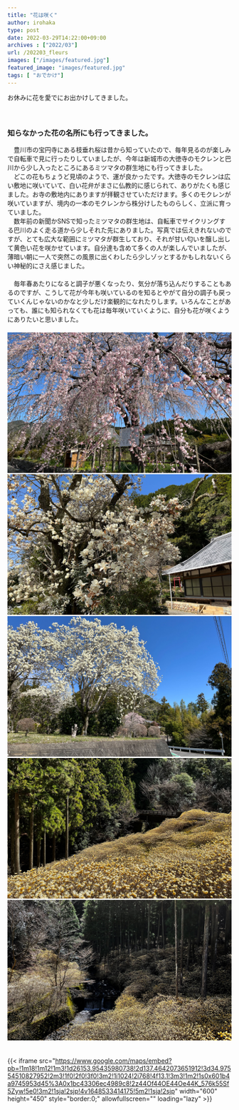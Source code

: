 ```yaml
---
title: "花は咲く"
author: irohaka
type: post
date: 2022-03-29T14:22:00+09:00
archives : ["2022/03"]
url: /202203_fleurs
images: ["/images/featured.jpg"]
featured_image: "images/featured.jpg"
tags: [ "おでかけ"]
---
```


お休みに花を愛でにお出かけしてきました。  
<!--more-->
　  

### 知らなかった花の名所にも行ってきました。
　豊川市の宝円寺にある枝垂れ桜は昔から知っていたので、毎年見るのが楽しみで自転車で見に行ったりしていましたが、今年は新城市の大徳寺のモクレンと巴川から少し入ったところにあるミツマタの群生地にも行ってきました。  
　どこの花もちょうど見頃のようで、運が良かったです。大徳寺のモクレンは広い敷地に咲いていて、白い花弁がまさに仏教的に感じられて、ありがたくも感じました。お寺の敷地内にありますが拝観させていただけます。多くのモクレンが咲いていますが、境内の一本のモクレンから株分けしたものらしく、立派に育っていました。  
　数年前の新聞かSNSで知ったミツマタの群生地は、自転車でサイクリングする巴川のよく走る道から少しそれた先にありました。写真では伝えきれないのですが、とても広大な範囲にミツマタが群生しており、それが甘い匂いを醸し出して黄色い花を咲かせています。自分達も含めて多くの人が楽しんでいましたが、薄暗い朝に一人で突然この風景に出くわしたら少しゾッとするかもしれないくらい神秘的にさえ感じました。  
　　　　  
　毎年春あたりになると調子が悪くなったり、気分が落ち込んだりすることもあるのですが、こうして花が今年も咲いているのを知るとやがて自分の調子も戻っていくんじゃないのかなと少しだけ楽観的になれたりします。いろんなことがあっても、誰にも知られなくても花は毎年咲いていくように、自分も花が咲くようにありたいと思いました。  
　  　  　  
![宝円寺の枝垂れ桜](images/2022-03-29-01.jpg)  
![大徳寺のモクレン](images/2022-03-29-02.jpg)  
![いい風景だ！](images/2022-03-29-03.jpg)  
![ミツマタの群生地](images/2022-03-29-04.jpg)  
![神秘的にも感じられました。](images/2022-03-29-05.jpg)  
 
　  
{{< iframe src="https://www.google.com/maps/embed?pb=!1m18!1m12!1m3!1d26153.95435980738!2d137.4642073651912!3d34.97554510827952!2m3!1f0!2f0!3f0!3m2!1i1024!2i768!4f13.1!3m3!1m2!1s0x601b4a9745953d45%3A0x1bc43306ec4989c8!2z44Of44OE44Oe44K_576k55Sf5Zyw!5e0!3m2!1sja!2sjp!4v1648533414175!5m2!1sja!2sjp" width="600" height="450" style="border:0;" allowfullscreen="" loading="lazy" >}}